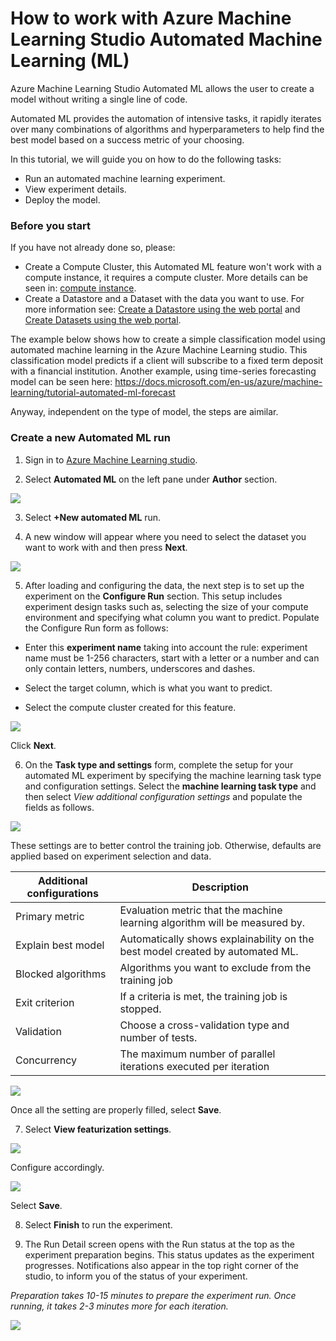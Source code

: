 # How to work with Azure Machine Learning Studio Automated Machine Learning (ML)

Azure Machine Learning Studio Automated ML allows the user to create a model without writing a single line of code.

Automated ML provides the automation of intensive tasks, it rapidly iterates over many combinations of algorithms and hyperparameters to help find the best model based on a success metric of your choosing.

In this tutorial, we will guide you on how to do the following tasks:

* Run an automated machine learning experiment.
* View experiment details.
* Deploy the model.


### Before you start

If you have not already done so, please:

* Create a Compute Cluster, this Automated ML feature won't work with a compute instance, it requires a compute cluster. More details can be seen in: [compute instance](https://github.com/felicity-borg/Getting-Started-On-Azure-ML/blob/main/Azure-ML-Studio.md).
* Create a Datastore and a Dataset with the data you want to use. For more information see: [Create a Datastore using the web portal](https://github.com/felicity-borg/Getting-Started-On-Azure-ML/blob/main/Work-With-Data-in-Azure-ML.md) and [Create Datasets using the web portal](https://github.com/felicity-borg/Getting-Started-On-Azure-ML/blob/main/Work-With-Data-in-Azure-ML-Datasets.md).

The example below shows how to create a simple classification model using automated machine learning in the Azure Machine Learning studio. This classification model predicts if a client will subscribe to a fixed term deposit with a financial institution.
Another example, using time-series forecasting model can be seen here: https://docs.microsoft.com/en-us/azure/machine-learning/tutorial-automated-ml-forecast

Anyway, independent on the type of model, the steps are aimilar.

### Create a new Automated ML run

1. Sign in to [Azure Machine Learning studio](https://ml.azure.com/).

2. Select **Automated ML** on the left pane under **Author** section.

![](https://github.com/felicity-borg/Getting-Started-On-Azure-ML/blob/main/Images/automatedml1.png)

3. Select **+New automated ML** run.

4. A new window will appear where you need to select the dataset you want to work with and then press **Next**.

![](https://github.com/felicity-borg/Getting-Started-On-Azure-ML/blob/main/Images/automatedml2.PNG)

5. After loading and configuring the data, the next step is to set up the experiment on the  **Configure Run** section. This setup includes experiment design tasks such as, selecting the size of your compute environment and specifying what column you want to predict. Populate the Configure Run form as follows:

* Enter this **experiment name** taking into account the rule: experiment name must be 1-256 characters, start with a letter or a number and can only contain letters, numbers, underscores and dashes.

* Select the target column, which is what you want to predict. 

* Select the compute cluster created for this feature.

![](https://github.com/felicity-borg/Getting-Started-On-Azure-ML/blob/main/Images/automatedml3.PNG)

Click **Next**.

6. On the **Task type and settings** form, complete the setup for your automated ML experiment by specifying the machine learning task type and configuration settings. 
Select the **machine learning task type** and then select *View additional configuration settings* and populate the fields as follows. 

![](https://github.com/felicity-borg/Getting-Started-On-Azure-ML/blob/main/Images/automatedml4.PNG)

These settings are to better control the training job. Otherwise, defaults are applied based on experiment selection and data.

| **Additional configurations** | **Description** |
| ---------- | -------------- |
| Primary metric|	Evaluation metric that the machine learning algorithm will be measured by.	|
| Explain best model|	Automatically shows explainability on the best model created by automated ML.|
|Blocked algorithms|	Algorithms you want to exclude from the training job	|
|Exit criterion|	If a criteria is met, the training job is stopped.|
|Validation|	Choose a cross-validation type and number of tests.|
|Concurrency|	The maximum number of parallel iterations executed per iteration|

![](https://github.com/felicity-borg/Getting-Started-On-Azure-ML/blob/main/Images/automatedml5.PNG)

Once all the setting are properly filled, select **Save**.

7. Select **View featurization settings**. 

![](https://github.com/felicity-borg/Getting-Started-On-Azure-ML/blob/main/Images/automatedml6.PNG)

Configure accordingly.

![](https://github.com/felicity-borg/Getting-Started-On-Azure-ML/blob/main/Images/automatedml7.PNG)

Select **Save**.

8. Select **Finish** to run the experiment. 

9. The Run Detail screen opens with the Run status at the top as the experiment preparation begins. This status updates as the experiment progresses. Notifications also appear in the top right corner of the studio, to inform you of the status of your experiment.

_Preparation takes 10-15 minutes to prepare the experiment run. Once running, it takes 2-3 minutes more for each iteration._

![](https://github.com/felicity-borg/Getting-Started-On-Azure-ML/blob/main/Images/automatedml8.PNG)

